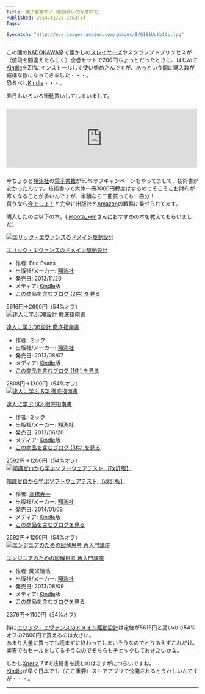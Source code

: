 ```yaml
---
Title: 電子書籍怖い（衝動買い的な意味で）
Published: 2014/11/28 1:03:54
Tags:

Eyecatch: "http://ecx.images-amazon.com/images/I/6181Uutb1tL.jpg"
---
```

<p>この間の<a class="keyword" href="http://d.hatena.ne.jp/keyword/KADOKAWA">KADOKAWA</a>祭で懐かしの<a class="keyword" href="http://d.hatena.ne.jp/keyword/%A5%B9%A5%EC%A5%A4%A5%E4%A1%BC%A5%BA">スレイヤーズ</a>やスクラップドプリンセスが（値段を間違えたらしく）全巻セットで200円ちょっとだったときに、はじめて<a class="keyword" href="http://d.hatena.ne.jp/keyword/Kindle">Kindle</a>をZ1fにインストールして使い始めたんですが、あっという間に購入数が結構な数になってきました・・・。<br/>
恐るべし<a class="keyword" href="http://d.hatena.ne.jp/keyword/Kindle">Kindle</a>・・・。</p>

<p>昨日もいろいろ衝動買いしてしまいまして。</p>

<p><iframe src="http://hatenablog.com/embed?url=http%3A%2F%2Fcodezine.jp%2Farticle%2Fdetail%2F8319" title="翔泳社の電子書籍、楽天とAmazonで50％値引きセールを実施中、楽天約600点、Amazon約200点が対象" class="embed-card embed-webcard" scrolling="no" frameborder="0" style="width: 100%; height: 155px; max-width: 500px; margin: 10px 0px;"><a href="http://codezine.jp/article/detail/8319">翔泳社の電子書籍、楽天とAmazonで50％値引きセールを実施中、楽天約600点、Amazon約200点が対象</a></iframe></p>

<p>今ちょうど<a class="keyword" href="http://d.hatena.ne.jp/keyword/%E6%C6%B1%CB%BC%D2">翔泳社</a>の<a class="keyword" href="http://d.hatena.ne.jp/keyword/%C5%C5%BB%D2%BD%F1%C0%D2">電子書籍</a>が50%オフキャンペーンをやってまして、技術書が安かったんです。技術書って大体一冊3000円程度はするのでそこそこお財布が寒くなることが多いんですが、半額なら二冊買っても一冊分！<br/>
買うなら<a class="keyword" href="http://d.hatena.ne.jp/keyword/%BA%A3%A4%C7%A4%B7%A4%E7%A1%AA">今でしょ！</a>と完全に出版社と<a class="keyword" href="http://d.hatena.ne.jp/keyword/Amazon">Amazon</a>の戦略に乗せられてます。</p>

<p>購入したのは以下の本。( <a href="https://twitter.com/oota_ken">@oota_ken</a>さんにおすすめの本を教えてもらいました）</p>

<p><div class="hatena-asin-detail"><a href="http://www.amazon.co.jp/exec/obidos/ASIN/B00GRKD6XU/ovis91-22/"><img src="http://ecx.images-amazon.com/images/I/6181Uutb1tL._SL160_.jpg" class="hatena-asin-detail-image" alt="エリック・エヴァンスのドメイン駆動設計" title="エリック・エヴァンスのドメイン駆動設計"></a><div class="hatena-asin-detail-info"><p class="hatena-asin-detail-title"><a href="http://www.amazon.co.jp/exec/obidos/ASIN/B00GRKD6XU/ovis91-22/">エリック・エヴァンスのドメイン駆動設計</a></p><ul><li><span class="hatena-asin-detail-label">作者:</span> Eric Evans</li><li><span class="hatena-asin-detail-label">出版社/メーカー:</span> <a class="keyword" href="http://d.hatena.ne.jp/keyword/%E6%C6%B1%CB%BC%D2">翔泳社</a></li><li><span class="hatena-asin-detail-label">発売日:</span> 2013/11/20</li><li><span class="hatena-asin-detail-label">メディア:</span> <a class="keyword" href="http://d.hatena.ne.jp/keyword/Kindle">Kindle</a>版</li><li><a href="http://d.hatena.ne.jp/asin/B00GRKD6XU/ovis91-22" target="_blank">この商品を含むブログ (2件) を見る</a></li></ul></div><div class="hatena-asin-detail-foot"></div></div>
5616円→2600円（54%オフ）
<div class="hatena-asin-detail"><a href="http://www.amazon.co.jp/exec/obidos/ASIN/B00EE1XPAI/ovis91-22/"><img src="http://ecx.images-amazon.com/images/I/51sApXJW7HL._SL160_.jpg" class="hatena-asin-detail-image" alt="達人に学ぶDB設計 徹底指南書" title="達人に学ぶDB設計 徹底指南書"></a><div class="hatena-asin-detail-info"><p class="hatena-asin-detail-title"><a href="http://www.amazon.co.jp/exec/obidos/ASIN/B00EE1XPAI/ovis91-22/">達人に学ぶDB設計 徹底指南書</a></p><ul><li><span class="hatena-asin-detail-label">作者:</span> ミック</li><li><span class="hatena-asin-detail-label">出版社/メーカー:</span> <a class="keyword" href="http://d.hatena.ne.jp/keyword/%E6%C6%B1%CB%BC%D2">翔泳社</a></li><li><span class="hatena-asin-detail-label">発売日:</span> 2013/08/07</li><li><span class="hatena-asin-detail-label">メディア:</span> <a class="keyword" href="http://d.hatena.ne.jp/keyword/Kindle">Kindle</a>版</li><li><a href="http://d.hatena.ne.jp/asin/B00EE1XPAI/ovis91-22" target="_blank">この商品を含むブログ (1件) を見る</a></li></ul></div><div class="hatena-asin-detail-foot"></div></div>
2808円→1300円（54%オフ）
<div class="hatena-asin-detail"><a href="http://www.amazon.co.jp/exec/obidos/ASIN/B00DIM6330/ovis91-22/"><img src="http://ecx.images-amazon.com/images/I/51a0P3ZIZlL._SL160_.jpg" class="hatena-asin-detail-image" alt="達人に学ぶ SQL徹底指南書" title="達人に学ぶ SQL徹底指南書"></a><div class="hatena-asin-detail-info"><p class="hatena-asin-detail-title"><a href="http://www.amazon.co.jp/exec/obidos/ASIN/B00DIM6330/ovis91-22/">達人に学ぶ SQL徹底指南書</a></p><ul><li><span class="hatena-asin-detail-label">作者:</span> ミック</li><li><span class="hatena-asin-detail-label">出版社/メーカー:</span> <a class="keyword" href="http://d.hatena.ne.jp/keyword/%E6%C6%B1%CB%BC%D2">翔泳社</a></li><li><span class="hatena-asin-detail-label">発売日:</span> 2013/06/20</li><li><span class="hatena-asin-detail-label">メディア:</span> <a class="keyword" href="http://d.hatena.ne.jp/keyword/Kindle">Kindle</a>版</li><li><a href="http://d.hatena.ne.jp/asin/B00DIM6330/ovis91-22" target="_blank">この商品を含むブログ (3件) を見る</a></li></ul></div><div class="hatena-asin-detail-foot"></div></div>
2592円→1200円（54%オフ）
<div class="hatena-asin-detail"><a href="http://www.amazon.co.jp/exec/obidos/ASIN/B00HQ7S5CA/ovis91-22/"><img src="http://ecx.images-amazon.com/images/I/51YXH-6HUzL._SL160_.jpg" class="hatena-asin-detail-image" alt="知識ゼロから学ぶソフトウェアテスト 【改訂版】" title="知識ゼロから学ぶソフトウェアテスト 【改訂版】"></a><div class="hatena-asin-detail-info"><p class="hatena-asin-detail-title"><a href="http://www.amazon.co.jp/exec/obidos/ASIN/B00HQ7S5CA/ovis91-22/">知識ゼロから学ぶソフトウェアテスト 【改訂版】</a></p><ul><li><span class="hatena-asin-detail-label">作者:</span> <a class="keyword" href="http://d.hatena.ne.jp/keyword/%B9%E2%B6%B6%BC%F7%B0%EC">高橋寿一</a></li><li><span class="hatena-asin-detail-label">出版社/メーカー:</span> <a class="keyword" href="http://d.hatena.ne.jp/keyword/%E6%C6%B1%CB%BC%D2">翔泳社</a></li><li><span class="hatena-asin-detail-label">発売日:</span> 2014/01/08</li><li><span class="hatena-asin-detail-label">メディア:</span> <a class="keyword" href="http://d.hatena.ne.jp/keyword/Kindle">Kindle</a>版</li><li><a href="http://d.hatena.ne.jp/asin/B00HQ7S5CA/ovis91-22" target="_blank">この商品を含むブログを見る</a></li></ul></div><div class="hatena-asin-detail-foot"></div></div>
2592円→1200円（54%オフ）
<div class="hatena-asin-detail"><a href="http://www.amazon.co.jp/exec/obidos/ASIN/B00EESW7OG/ovis91-22/"><img src="http://ecx.images-amazon.com/images/I/51dOPHRzPML._SL160_.jpg" class="hatena-asin-detail-image" alt="エンジニアのための図解思考 再入門講座" title="エンジニアのための図解思考 再入門講座"></a><div class="hatena-asin-detail-info"><p class="hatena-asin-detail-title"><a href="http://www.amazon.co.jp/exec/obidos/ASIN/B00EESW7OG/ovis91-22/">エンジニアのための図解思考 再入門講座</a></p><ul><li><span class="hatena-asin-detail-label">作者:</span> 開米瑞浩</li><li><span class="hatena-asin-detail-label">出版社/メーカー:</span> <a class="keyword" href="http://d.hatena.ne.jp/keyword/%E6%C6%B1%CB%BC%D2">翔泳社</a></li><li><span class="hatena-asin-detail-label">発売日:</span> 2013/08/09</li><li><span class="hatena-asin-detail-label">メディア:</span> <a class="keyword" href="http://d.hatena.ne.jp/keyword/Kindle">Kindle</a>版</li><li><a href="http://d.hatena.ne.jp/asin/B00EESW7OG/ovis91-22" target="_blank">この商品を含むブログを見る</a></li></ul></div><div class="hatena-asin-detail-foot"></div></div>
2376円→1100円（54%オフ）</p>

<p>特に<a href="http://d.hatena.ne.jp/asin/B00GRKD6XU/ovis91-22">エリック・エヴァンスのドメイン駆動設計</a>は定価が5616円と高いので54%オフの2600円で買えるのは大きい。<br/>
あまり大量に買っても読まずに終わってしまいそうなのでとりあえずこれだけ。<a class="keyword" href="http://d.hatena.ne.jp/keyword/%B3%DA%C5%B7">楽天</a>でもセールをしてるそうなのでそちらもチェックしておきたいかな。</p>

<p>しかし<a class="keyword" href="http://d.hatena.ne.jp/keyword/Xperia">Xperia</a> Z1fで技術書を読むのはさすがにつらいですね。<br/>
<a class="keyword" href="http://d.hatena.ne.jp/keyword/Kindle">Kindle</a>が早く日本でも（ここ重要）ストアアプリで公開されるとうれしいんですが・・・。</p>

***